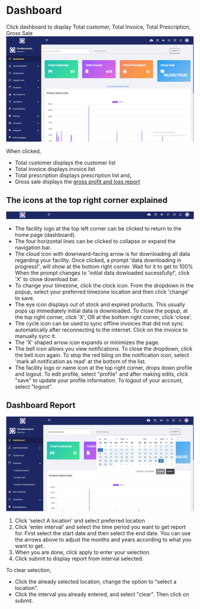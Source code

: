 # Dashboard
Click dashboard to display Total customer, Total Invoice, Total Prescription, Gross Sale
![Dashboard](/Inventory/images/dashboard.png)

When clicked, 
* Total customer displays the customer list
* Total invoice displays invoice list
* Total prescription displays prescription list and,
* Gross sale displays the [gross profit and loss report](report.md#gross-profit-and-loss)
## The icons at the top right corner explained
![Icons](/Inventory/images/icons.PNG)

* The facility logo at the top left corner can be clicked to return to the home page (dashboard).
* The four horizontal lines can be clicked to collapse or expand the navigation bar.
* The cloud icon with downward-facing arrow is for downloading all data regarding your facility. Once clicked, a prompt 'data downloading in progress!', will show at the bottom right corner. Wait for it to get to 100%
When the prompt changes to 'initial data dowloaded sucessfully!', click 'X' to close download bar.
* To change your timezone, click the clock icon. From the dropdown in the popup, select your preferred timezone location and then click 'change' to save.
* The eye icon displays out of stock and expired products. This usually pops up immediately initial data is downloaded. To close the popup, at the top right corner, click 'X', OR at the bottom right corner, click 'close'.
* The cycle icon can be used to sync offline invoices that did not sync automatically after reconnecting to the internet. Click on the invoice to manually sync it.
* The 'X' shaped arrow icon expands or minimizes the page.
* The bell icon allows you view notifications. To close the dropdown, click the bell icon again. To stop the red bling on the notification icon, select 'mark all notification as read' at the bottom of the list.
* The facility logo or name icon at the top right corner, drops down profile and logout.
To edit profile, select "profile" and after making edits, click "save" to update your profile information.
To logout of your account, select "logout".
## Dashboard Report
![Report](/Inventory/images/dashboardreport.PNG)

1. Click 'select A location' and select preferred location
1. Click 'enter interval' and select the time period you want to get report for. First select the start date and then select the end date. You can use the arrows above to adjust the months and years according to what you want to get.
1. When you are done, click apply to enter your selection.
1. Click submit to display report from interval selected.

To clear selection, 
* Click the already selected location, change the option to "select a location".
* Click the interval you already entered, and select "clear". Then click on submit.